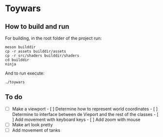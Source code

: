 # Toywars


## How to build and run

For building, in the root folder of the project run:
```
meson builddir
cp -r assets builddir/assets
cp -r src/shaders builddir/shaders 
cd builddir
ninja
```

And to run execute:
```
./toywars
```
## To do

- [ ] Make a viewport
        - [ ] Determine how to represent world coordinates
        - [ ] Determine to interface between de Vieport and the rest of the classes
        - [ ] Add movement with keyboard keys
        - [ ] Add zoom with mouse
- [ ] Make art look pretty
- [ ] Add movement of tanks
